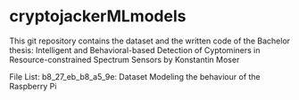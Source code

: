 # cryptojackerMLmodels
This git repository contains the dataset and the written code of the Bachelor thesis: Intelligent and Behavioral-based Detection of Cyptominers in Resource-constrained Spectrum Sensors by Konstantin Moser

File List:
b8_27_eb_b8_a5_9e: Dataset Modeling the behaviour of the Raspberry Pi
